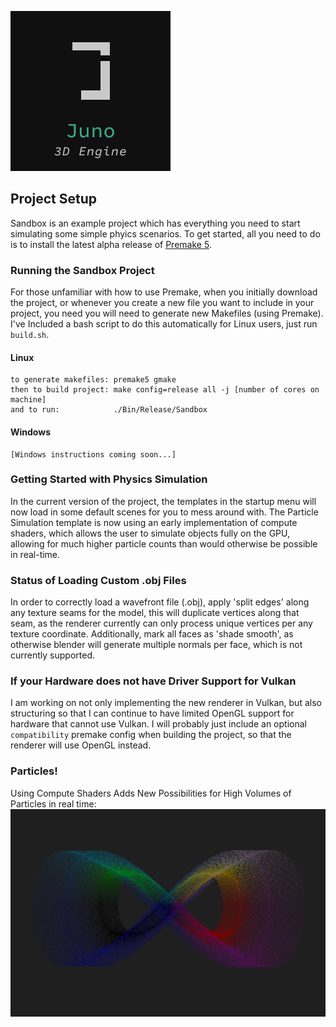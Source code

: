 

![alt text](https://github.com/jimdox/Juno/blob/master/Resources/Textures/Juno3D.png) 


## Project Setup
Sandbox is an example project which has everything you need to start simulating some simple phyics scenarios. To get started, all you need to do is to install the latest alpha release of [Premake 5](https://premake.github.io/download.html#v5).

### Running the Sandbox Project
For those unfamiliar with how to use Premake, when you initially download the project, or whenever you create a new file you want to include in your project, you need you will need to generate new Makefiles (using Premake). I've Included a bash script to do this automatically for Linux users, just run `build.sh`.
#### Linux
    to generate makefiles: premake5 gmake 
    then to build project: make config=release all -j [number of cores on machine] 
    and to run:            ./Bin/Release/Sandbox 
#### Windows
    [Windows instructions coming soon...]


### Getting Started with Physics Simulation
In the current version of the project, the templates in the startup menu will now load in some default scenes for you to mess around with. The Particle Simulation template is now using an early implementation of compute shaders, which allows the user to simulate objects fully on the GPU, allowing for much higher particle counts than would otherwise be possible in real-time. 


### Status of Loading Custom .obj Files
In order to correctly load a wavefront file (.obj), apply 'split edges' along any texture seams for the model, this will duplicate vertices along that seam, as the renderer currently can only process unique vertices per any texture coordinate. Additionally, mark all faces as 'shade smooth', as otherwise blender will generate multiple normals per face, which is not currently supported.

### If your Hardware does not have Driver Support for Vulkan
I am working on not only implementing the new renderer in Vulkan, but also structuring so that I can continue to have limited OpenGL support for hardware that cannot use Vulkan. I will probably just include an optional `compatibility` premake config when building the project, so that the renderer will use OpenGL instead. 

### Particles!
Using Compute Shaders Adds New Possibilities for High Volumes of Particles in real time:
![alt text](https://github.com/jimdox/Juno/blob/master/Resources/WIP/Screenshot_2020-04-16_14-40-41.png)
